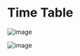 # Time Table

![image](https://github.com/Axstr0n/Projects/assets/111118363/3633d5a3-959c-45ab-8e32-3410effafd27)

![image](https://github.com/Axstr0n/Projects/assets/111118363/aaeab89e-4029-414f-9292-a43fb3b4977a)
